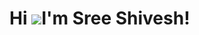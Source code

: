 Hi ![](https://user-images.githubusercontent.com/18350557/176309783-0785949b-9127-417c-8b55-ab5a4333674e.gif)I'm Sree Shivesh!
======================================================================================================================================

<!-- *   🌍 I'm based in Tamil Nadu
*   ✉️  You can contact me at [20z348@psgtech.ac.in](mailto:20z348@psgtech.ac.in)
*   🎮  Flutter, Web3 & Tech
*   ⚡  Abstract & Lo-fi > everything else -->
